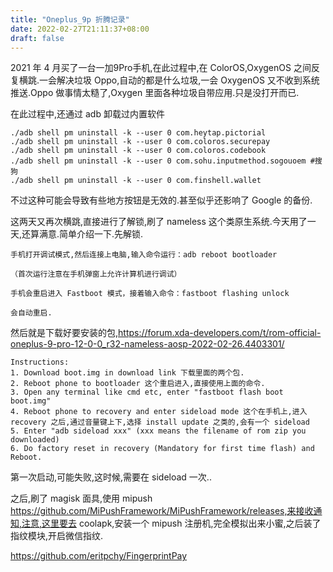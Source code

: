 ```yaml
---
title: "Oneplus_9p 折腾记录"
date: 2022-02-27T21:11:37+08:00
draft: false
---
```


2021 年 4 月买了一台一加9Pro手机,在此过程中,在 ColorOS,OxygenOS 之间反复横跳.一会解决垃圾 Oppo,自动的都是什么垃圾,一会 OxygenOS 又不收到系统推送.Oppo 做事情太糙了,Oxygen 里面各种垃圾自带应用.只是没打开而已.

在此过程中,还通过 adb 卸载过内置软件

```
./adb shell pm uninstall -k --user 0 com.heytap.pictorial
./adb shell pm uninstall -k --user 0 com.coloros.securepay
./adb shell pm uninstall -k --user 0 com.coloros.codebook
./adb shell pm uninstall -k --user 0 com.sohu.inputmethod.sogouoem #搜狗
./adb shell pm uninstall -k --user 0 com.finshell.wallet
```

不过这种可能会导致有些地方按钮是无效的.甚至似乎还影响了 Google 的备份.

这两天又再次横跳,直接进行了解锁,刷了 nameless 这个类原生系统.今天用了一天,还算满意.简单介绍一下.先解锁.

```
手机打开调试模式,然后连接上电脑,输入命令运行：adb reboot bootloader

（首次运行注意在手机弹窗上允许计算机进行调试）

手机会重启进入 Fastboot 模式，接着输入命令：fastboot flashing unlock

会自动重启.
```



然后就是下载好要安装的包,https://forum.xda-developers.com/t/rom-official-oneplus-9-pro-12-0-0_r32-nameless-aosp-2022-02-26.4403301/

```
Instructions:
1. Download boot.img in download link 下载里面的两个包.
2. Reboot phone to bootloader 这个重启进入,直接使用上面的命令.
3. Open any terminal like cmd etc, enter "fastboot flash boot boot.img"
4. Reboot phone to recovery and enter sideload mode 这个在手机上,进入 recovery 之后,通过音量键上下,选择 install update 之类的,会有一个 sideload
5. Enter "adb sideload xxx" (xxx means the filename of rom zip you downloaded)
6. Do factory reset in recovery (Mandatory for first time flash) and Reboot.
```

第一次启动,可能失败,这时候,需要在 sideload 一次..

之后,刷了 magisk 面具,使用 mipush https://github.com/MiPushFramework/MiPushFramework/releases,来接收通知,注意,这里要去 coolapk,安装一个 mipush 注册机,完全模拟出来小蜜,之后装了指纹模块,开启微信指纹.

https://github.com/eritpchy/FingerprintPay
